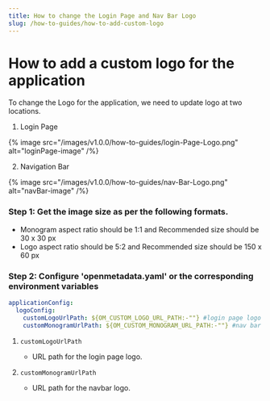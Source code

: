 ```yaml
---
title: How to change the Login Page and Nav Bar Logo
slug: /how-to-guides/how-to-add-custom-logo
---
```


# How to add a custom logo for the application

To change the Logo for the application, we need to update logo at two locations.

1. Login Page

{% image
src="/images/v1.0.0/how-to-guides/login-Page-Logo.png"
alt="loginPage-image"
/%}

2. Navigation Bar

{% image
src="/images/v1.0.0/how-to-guides/nav-Bar-Logo.png"
alt="navBar-image"
/%}


### Step 1: Get the image size as per the following formats.

- Monogram aspect ratio should be 1:1 and Recommended size should be 30 x 30 px
- Logo aspect ratio should be 5:2 and Recommended size should be 150 x 60 px

### Step 2: Configure 'openmetadata.yaml' or the corresponding environment variables

```yaml
applicationConfig:
  logoConfig:
    customLogoUrlPath: ${OM_CUSTOM_LOGO_URL_PATH:-""} #login page logo
    customMonogramUrlPath: ${OM_CUSTOM_MONOGRAM_URL_PATH:-""} #nav bar logo
```

1. `customLogoUrlPath`

   - URL path for the login page logo.

2. `customMonogramUrlPath`

   - URL path for the navbar logo.
